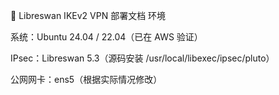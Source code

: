 📘 Libreswan IKEv2 VPN 部署文档
环境

系统：Ubuntu 24.04 / 22.04（已在 AWS 验证）

IPsec：Libreswan 5.3（源码安装 /usr/local/libexec/ipsec/pluto）

公网网卡：ens5（根据实际情况修改）

